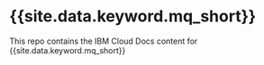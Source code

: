 # {{site.data.keyword.mq_short}}

This repo contains the IBM Cloud Docs content for {{site.data.keyword.mq_short}}
